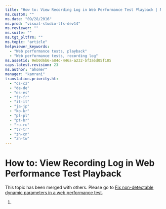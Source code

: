 ```yaml
---
title: "How to: View Recording Log in Web Performance Test Playback | Microsoft Docs"
ms.custom: ""
ms.date: "09/28/2016"
ms.prod: "visual-studio-tfs-dev14"
ms.reviewer: ""
ms.suite: ""
ms.tgt_pltfrm: ""
ms.topic: "article"
helpviewer_keywords: 
  - "Web performance tests, playback"
  - "Web performance tests, recording log"
ms.assetid: 9eb0d6b6-a84c-446a-a232-bf3a6d05f105
caps.latest.revision: 23
ms.author: "ahomer"
manager: "kamrani"
translation.priority.ht: 
  - "cs-cz"
  - "de-de"
  - "es-es"
  - "fr-fr"
  - "it-it"
  - "ja-jp"
  - "ko-kr"
  - "pl-pl"
  - "pt-br"
  - "ru-ru"
  - "tr-tr"
  - "zh-cn"
  - "zh-tw"
---
```

# How to: View Recording Log in Web Performance Test Playback
This topic has been merged with others. Please go to [Fix non-detectable dynamic parameters in a web performance test](../test/fix-non-detectable-dynamic-parameters-in-a-web-performance-test.md).  
  
1.